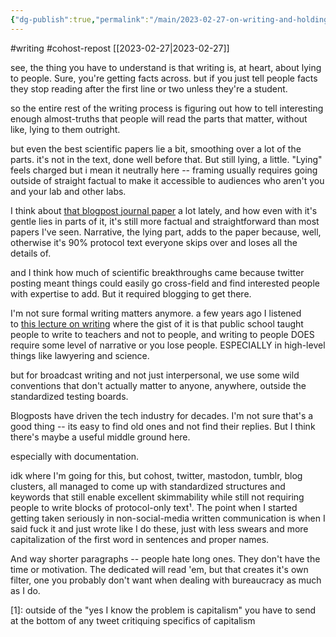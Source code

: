 ```yaml
---
{"dg-publish":true,"permalink":"/main/2023-02-27-on-writing-and-holding-attention/","noteIcon":"","created":"2023-08-09T17:06:08.905-04:00","updated":"2023-10-06T22:47:27.358-04:00"}
---
```


#writing #cohost-repost 
[[2023-02-27\|2023-02-27]]


see, the thing you have to understand is that writing is, at heart, about lying to people. Sure, you're getting facts across. but if you just tell people facts they stop reading after the first line or two unless they're a student.

so the entire rest of the writing process is figuring out how to tell interesting enough almost-truths that people will read the parts that matter, without like, lying to them outright.

but even the best scientific papers lie a bit, smoothing over a lot of the parts. it's not in the text, done well before that. But still lying, a little. "Lying" feels charged but i mean it neutrally here -- framing usually requires going outside of straight factual to make it accessible to audiences who aren't you and your lab and other labs.

I think about [that blogpost journal paper](https://experimentalhistory.substack.com/p/things-could-be-better) a lot lately, and how even with it's gentle lies in parts of it, it's still more factual and straightforward than most papers I've seen. Narrative, the lying part, adds to the paper because, well, otherwise it's 90% protocol text everyone skips over and loses all the details of.

and I think how much of scientific breakthroughs came because twitter posting meant things could easily go cross-field and find interested people with expertise to add. But it required blogging to get there.

I'm not sure formal writing matters anymore. a few years ago I listened to [this lecture on writing](https://www.youtube.com/watch?v=aFwVf5a3pZM) where the gist of it is that public school taught people to write to teachers and not to people, and writing to people DOES require some level of narrative or you lose people. ESPECIALLY in high-level things like lawyering and science.

but for broadcast writing and not just interpersonal, we use some wild conventions that don't actually matter to anyone, anywhere, outside the standardized testing boards.

Blogposts have driven the tech industry for decades. I'm not sure that's a good thing -- its easy to find old ones and not find their replies. But I think there's maybe a useful middle ground here.

especially with documentation.

idk where I'm going for this, but cohost, twitter, mastodon, tumblr, blog clusters, all managed to come up with standardized structures and keywords that still enable excellent skimmability while still not requiring people to write blocks of protocol-only text¹. The point when I started getting taken seriously in non-social-media written communication is when I said fuck it and just wrote like I do these, just with less swears and more capitalization of the first word in sentences and proper names.

And way shorter paragraphs -- people hate long ones. They don't have the time or motivation. The dedicated will read 'em, but that creates it's own filter, one you probably don't want when dealing with bureaucracy as much as I do.

[1]: outside of the "yes I know the problem is capitalism" you have to send at the bottom of any tweet critiquing specifics of capitalism
